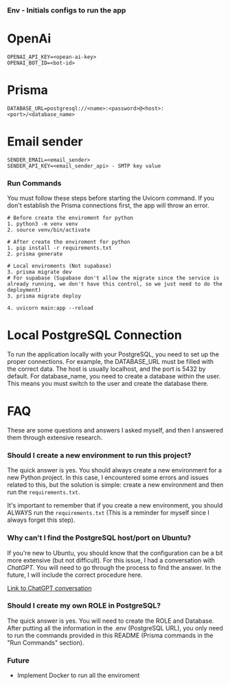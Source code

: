 ### Env - Initials configs to run the app
# OpenAi
```.env
OPENAI_API_KEY=<opean-ai-key>
OPENAI_BOT_ID=<bot-id>
```
# Prisma
```.env
DATABASE_URL=postgresql://<name>:<password>@<host>:<port>/<database_name>
```
# Email sender
```.env
SENDER_EMAIL=<email_sender>
SENDER_API_KEY=<email_sender_api> - SMTP key value
```

### Run Commands
You must follow these steps before starting the Uvicorn command. If you don't establish the Prisma connections first, the app will throw an error.
```shell
# Before create the enviroment for python
1. python3 -m venv venv
2. source venv/bin/activate

# After create the enviroment for python
1. pip install -r requirements.txt 
2. prisma generate

# Local enviroments (Not supabase)
3. prisma migrate dev
# For supabase (Supabase don't allow the migrate since the service is already running, we don't have this control, so we just need to do the deployment)
3. prisma migrate deploy

4. uvicorn main:app --reload
```

# Local PostgreSQL Connection
To run the application locally with your PostgreSQL, you need to set up the proper connections. For example, the DATABASE_URL must be filled with the correct data. The host is usually localhost, and the port is 5432 by default. For database_name, you need to create a database within the <name> user. This means you must switch to the <name> user and create the database there.
# FAQ

These are some questions and answers I asked myself, and then I answered them through extensive research.

### Should I create a new environment to run this project?

The quick answer is yes. You should always create a new environment for a new Python project. In this case, I encountered some errors and issues related to this, but the solution is simple: create a new environment and then run the `requirements.txt`.

It's important to remember that if you create a new environment, you should ALWAYS run the `requirements.txt` (This is a reminder for myself since I always forget this step).

### Why can't I find the PostgreSQL host/port on Ubuntu?

If you're new to Ubuntu, you should know that the configuration can be a bit more extensive (but not difficult). For this issue, I had a conversation with *ChatGPT*. You will need to go through the process to find the answer. In the future, I will include the correct procedure here.

[Link to ChatGPT conversation](https://chatgpt.com/share/9d1c5124-033d-47d7-b941-336bb3e4287a)

### Should I create my own ROLE in PostgreSQL?

The quick answer is yes. You will need to create the ROLE and Database. After putting all the information in the .env (PostgreSQL URL), you only need to run the commands provided in this README (Prisma commands in the "Run Commands" section).

### Future
- Implement Docker to run all the enviroment


